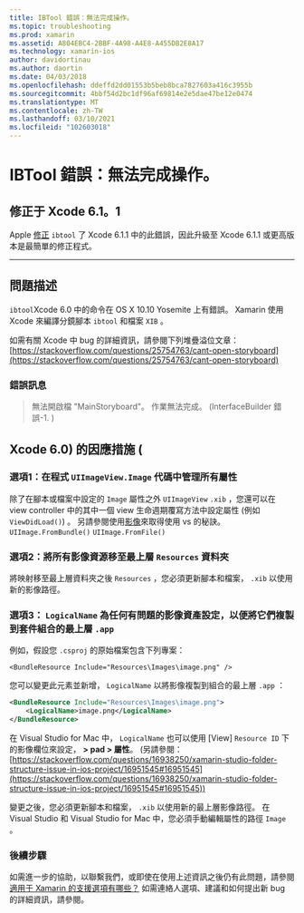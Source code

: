 ```yaml
---
title: IBTool 錯誤：無法完成操作。
ms.topic: troubleshooting
ms.prod: xamarin
ms.assetid: A804EBC4-2BBF-4A98-A4E8-A455DB2E8A17
ms.technology: xamarin-ios
author: davidortinau
ms.author: daortin
ms.date: 04/03/2018
ms.openlocfilehash: ddeffd2dd01553b5beb8bca7827603a416c3955b
ms.sourcegitcommit: 4bbf54d2bc1df96af69814e2e5dae47be12e0474
ms.translationtype: MT
ms.contentlocale: zh-TW
ms.lasthandoff: 03/10/2021
ms.locfileid: "102603018"
---
```

# <a name="ibtool-error-the-operation-couldnt-be-completed"></a>IBTool 錯誤：無法完成操作。

## <a name="fixed-in-xcode-611"></a>修正于 Xcode 6.1。1

Apple [修正](https://developer.apple.com/library/content/documentation/Xcode/Conceptual/RN-Xcode-Archive/Chapters/xc6_release_notes.html#//apple_ref/doc/uid/TP40016994-CH4-SW1) `ibtool` 了 Xcode 6.1.1 中的此錯誤，因此升級至 Xcode 6.1.1 或更高版本是最簡單的修正程式。

* * *

## <a name="description-of-the-problem"></a>問題描述

`ibtool`Xcode 6.0 中的命令在 OS X 10.10 Yosemite 上有錯誤。 Xamarin 使用 Xcode 來編譯分鏡腳本 `ibtool` 和檔案 `XIB` 。

如需有關 Xcode 中 bug 的詳細資訊，請參閱下列堆疊溢位文章： [https://stackoverflow.com/questions/25754763/cant-open-storyboard](https://stackoverflow.com/questions/25754763/cant-open-storyboard)

### <a name="error-message"></a>錯誤訊息

> 無法開啟檔 "MainStoryboard"。 作業無法完成。  (InterfaceBuilder 錯誤-1. ) 

## <a name="workarounds-for-xcode-60"></a>Xcode 6.0) 的因應措施 (

### <a name="option-1-manage-all-uiimageviewimage-properties-in-code"></a>選項1：在程式 `UIImageView.Image` 代碼中管理所有屬性

除了在腳本或檔案中設定的 `Image` 屬性之外 `UIImageView` `.xib` ，您還可以在 view controller 中的其中一個 view 生命週期覆寫方法中設定屬性 (例如 `ViewDidLoad()`) 。 另請參閱使用[影像](~/ios/app-fundamentals/images-icons/index.md)來取得使用 vs 的秘訣。 `UIImage.FromBundle()` `UIImage.FromFile()`

### <a name="option-2-move-all-of-the-image-resources-to-the-top-level-resources-folder"></a>選項2：將所有影像資源移至最上層 `Resources` 資料夾

將映射移至最上層資料夾之後 `Resources` ，您必須更新腳本和檔案， `.xib` 以使用新的影像路徑。

### <a name="option-3-set-the-logicalname-for-any-problematic-image-assets-so-they-are-copied-to-the-top-level-of-theapp-bundle"></a>選項3： `LogicalName` 為任何有問題的影像資產設定，以便將它們複製到套件組合的最上層 `.app`

例如，假設您 `.csproj` 的原始檔案包含下列專案：

`<BundleResource Include="Resources\Images\image.png" />`

您可以變更此元素並新增， `LogicalName` 以將影像複製到組合的最上層 `.app` ：

```xml
<BundleResource Include="Resources\Images\image.png">
    <LogicalName>image.png</LogicalName>
</BundleResource>
```

在 Visual Studio for Mac 中， `LogicalName` 也可以使用 [View] `Resource ID` 下的影像欄位來設定， **> pad > 屬性**。  (另請參閱： [https://stackoverflow.com/questions/16938250/xamarin-studio-folder-structure-issue-in-ios-project/16951545#16951545](https://stackoverflow.com/questions/16938250/xamarin-studio-folder-structure-issue-in-ios-project/16951545#16951545)) 

變更之後，您必須更新腳本和檔案， `.xib` 以使用新的最上層影像路徑。 在 Visual Studio 和 Visual Studio for Mac 中，您必須手動編輯屬性的路徑 `Image` 。

### <a name="next-steps"></a>後續步驟

如需進一步的協助，以聯繫我們，或即使在使用上述資訊之後仍有此問題，請參閱 [適用于 Xamarin 的支援選項有哪些？](~/cross-platform/troubleshooting/support-options.md) 如需連絡人選項、建議和如何提出新 bug 的詳細資訊，請參閱。 
